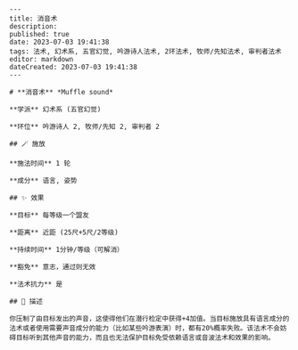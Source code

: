 
    ---
    title: 消音术
    description: 
    published: true
    date: 2023-07-03 19:41:38
    tags: 法术, 幻术系, 五官幻觉, 吟游诗人法术, 2环法术, 牧师/先知法术, 审判者法术
    editor: markdown
    dateCreated: 2023-07-03 19:41:38
    ---

    # **消音术** *Muffle sound*

    **学派** 幻术系 (五官幻觉) 

    **环位** 吟游诗人 2, 牧师/先知 2, 审判者 2

    ## 🪄 施放

    **施法时间** 1 轮

    **成分** 语言, 姿势

    ## ✨ 效果 

    **目标** 每等级一个盟友 

    **距离** 近距 (25尺+5尺/2等级)  

    **持续时间** 1分钟/等级（可解消） 

    **豁免** 意志，通过则无效

    **法术抗力** 是

    ## 📖 描述

    你压制了由目标发出的声音，这使得他们在潜行检定中获得+4加值。当目标施放具有语言成分的法术或者使用需要声音成分的能力（比如某些吟游表演）时，都有20%概率失败。该法术不会妨碍目标听到其他声音的能力，而且也无法保护目标免受依赖语言或音波法术和效果的影响。
    